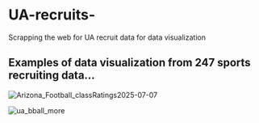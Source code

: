 # UA-recruits-
Scrapping the web for UA recruit data for data visualization

## Examples of data visualization from 247 sports recruiting data...

![Arizona_Football_classRatings2025-07-07](https://github.com/user-attachments/assets/84f43c35-0d71-4917-abd6-60b8aa84f53c)

![ua_bball_more](https://github.com/user-attachments/assets/5f0afab2-0cb3-4cd1-a716-3429bf311069)
